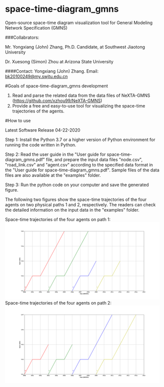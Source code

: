 # space-time-diagram_gmns
Open-source space-time diagram visualization tool for General Modeling Network Specification (GMNS) 

###Collabrators: 

Mr. Yongxiang (John) Zhang, Ph.D. Candidate, at Southwest Jiaotong University

Dr. Xuesong (Simon) Zhou at Arizona State University

####Contact: Yongxiang (John) Zhang.
Email: bk20100249@my.swjtu.edu.cn


#Goals of space-time-diagram_gmns development
1. Read and parse the related data from the data files of NeXTA-GMNS (https://github.com/xzhou99/NeXTA-GMNS)
2. Provide a free and easy-to-use tool for visualizing the space-time trajectories of the agents.

#How to use

Latest Software Release 04-22-2020

Step 1: Install the Python 3.7 or a higher version of Python environment for running the code written in Python.

Step 2: Read the user guide in the "User guide for space-time-diagram_gmns.pdf" file, and prepare the input data files "node.csv", "road_link.csv" and "agent.csv" according to the specified data format in the "User guide for space-time-diagram_gmns.pdf". Sample files of the data files are also available at the "examples" folder.

Step 3: Run the python code on your computer and save the generated figure.

The following two figures show the space-time trajectories of the four agents on two physical paths 1 and 2, respectively. The readers can check the detailed information on the input data in the "examples" folder.

Space-time trajectories of the four agents on path 1:
![output](docs/images/Figure_5.png)
Space-time trajectories of the four agents on path 2:
![output](docs/images/Figure_6.png)
